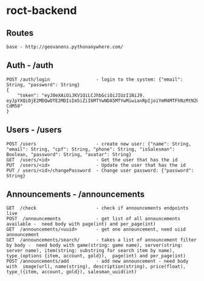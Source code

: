 # roct-backend

## Routes

    base - http://geovanens.pythonanywhere.com/

## Auth - /auth

    POST /auth/login                 - login to the system: {"email": String, "password": String}
    {
        "token": "eyJ0eXAiOiJKV1QiLCJhbGciOiJIUzI1NiJ9.     eyJpYXQiOjE2MDQwOTE2MDIsIm5iZiI6MTYwNDA5MTYwMiwianRpIjoiYmM4MTFhNzMtN2U1Yy00M2NmLWI0ZWEtYmVmYjQ4ZGQxY2EyIiwiZXhwIjoxNjA0MDkyNTAyLCJpZGVudGl0eSI6e30sImZyZXNoIjpmYWxzZSwidHlwZSI6ImFjY2VzcyJ9.1XXcquwHJZ0xYOai2NC0NVPA9vMzPM2W4MYct-CdM50"
    }

## Users - /users

    POST /users                      - create new user: {"name": String, "email": String, "cpf": String, "phone": String, "isSalesman": Boolean, "password": String, "avatar": String}
    GET  /users/<id>                 - Get the user that has the id
    PUT  /users/<id>                 - Update the user that has the id
    PUT / users/<id>/changePassword  - Change user password: {"password": String}

## Announcements - /announcements

    GET  /check                      - check if announcements endpoints live
    POST  /announcements             - get list of all announcements available -  need body with page(int) and per_page(int)
    GET  /announcements/<uuid>       - get one announcement, need uiid announcement
    GET  /announcements/search/      - takes a list of announcement filter by body -  need body with game(string: game name), server(string: server name), item(string: substring for search item by name), type_(options {item, account, gold}),  page(int) and per_page(int)
    POST /announcements/add          - add new announcement - need body with  image(url), name(string), description(string), price(float), type_({item, account, gold}), salesman_uuid(int)
